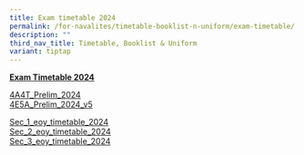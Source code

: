 ```yaml
---
title: Exam timetable 2024
permalink: /for-navalites/timetable-booklist-n-uniform/exam-timetable/
description: ""
third_nav_title: Timetable, Booklist & Uniform
variant: tiptap
---
```

<p><strong><u>Exam Timetable 2024</u></strong>
</p>
<p><a href="/files/Exam tt/4A4T_Prelim_2024_v3.pdf" rel="noopener noreferrer nofollow" target="_blank">4A4T_Prelim_2024</a>
<br><a href="/files/4E5A_Prelim_2024_v5.pdf" rel="noopener noreferrer nofollow" target="_blank">4E5A_Prelim_2024_v5</a>
</p>
<p><a href="/files/2024 eoy tt/sec_1_eoy_timetable_2024.pdf" rel="noopener nofollow" target="_blank">Sec_1_eoy_timetable_2024</a>
<br><a href="/files/2024 eoy tt/sec_2_eoy_timetable_2024_updated_280824.pdf" rel="noopener nofollow" target="_blank">Sec_2_eoy_timetable_2024</a>
<br><a href="/files/2024 eoy tt/sec_3_eoy_timetable_2024_updated_280824.pdf" rel="noopener nofollow" target="_blank">Sec_3_eoy_timetable_2024</a>
</p>